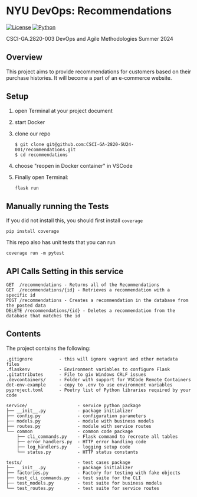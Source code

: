 # NYU DevOps: Recommendations

[![License](https://img.shields.io/badge/License-Apache_2.0-blue.svg)](https://opensource.org/licenses/Apache-2.0)
[![Python](https://img.shields.io/badge/Language-Python-blue.svg)](https://python.org/)

CSCI-GA.2820-003 DevOps and Agile Methodologies Summer 2024

## Overview

This project aims to provide recommendations for customers based on their purchase histories. It will become a part of an e-commerce website.

## Setup

1. open Terminal at your project document

2. start Docker

3. clone our repo

   ```
   $ git clone git@github.com:CSCI-GA-2820-SU24-001/recommendations.git
   $ cd recommendations
   ```

4. choose "reopen in Docker container" in VSCode

5. Finally open Terminal: 

   ```python
   flask run
   ```



## Manually running the Tests

If you did not install this, you should first install `coverage`

```
pip install coverage
```

This repo also has unit tests that you can run

```
coverage run -m pytest
```



## API Calls Setting in this service

```
GET  /recommendations - Returns all of the Recommendations
GET  /recommendations/{id} - Retrieves a recommendation with a specific id
POST /recommendations - Creates a recommendation in the database from the posted data
DELETE /recommendations/{id} - Deletes a recommendation from the database that matches the id
```



## Contents

The project contains the following:

```text
.gitignore          - this will ignore vagrant and other metadata files
.flaskenv           - Environment variables to configure Flask
.gitattributes      - File to gix Windows CRLF issues
.devcontainers/     - Folder with support for VSCode Remote Containers
dot-env-example     - copy to .env to use environment variables
pyproject.toml      - Poetry list of Python libraries required by your code

service/                   - service python package
├── __init__.py            - package initializer
├── config.py              - configuration parameters
├── models.py              - module with business models
├── routes.py              - module with service routes
└── common                 - common code package
    ├── cli_commands.py    - Flask command to recreate all tables
    ├── error_handlers.py  - HTTP error handling code
    ├── log_handlers.py    - logging setup code
    └── status.py          - HTTP status constants

tests/                     - test cases package
├── __init__.py            - package initializer
├── factories.py           - Factory for testing with fake objects
├── test_cli_commands.py   - test suite for the CLI
├── test_models.py         - test suite for business models
└── test_routes.py         - test suite for service routes
```
